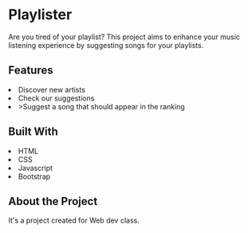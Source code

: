 <h1>Playlister</h1>
Are you tired of your playlist?
This project aims to enhance your music listening experience by suggesting songs for your playlists.

<h2>Features</h2>
<li>Discover new artists</li>
<li>Check our suggestions</li>
<li>>Suggest a song that should appear in the ranking</li>


<h2>Built With</h2>
<li> HTML</li>
<li> CSS</li>
<li> Javascript</li>
<li> Bootstrap</li>


<h2>About the Project</h2>
It's a project created for Web dev class.
